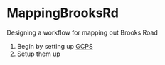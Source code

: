 # MappingBrooksRd
Designing a workflow for mapping out Brooks Road


1. Begin by setting up [GCPS](https://www.amazon.com/Sky-High-Bulls-Eye-Photography-Passthrough/dp/B07JKGZ6DX?crid=2ZOV4IQ6HHEFM&dib=eyJ2IjoiMSJ9.8F07a9v_nL5-8ZguI4Yu935977VC7RKNmuYmIpzuPsttoOruomOJiSO0VVkHUSiUZuBNsytOE9_VHRAptpyKn2SZNT7wwABo5Bbv2Udgnz8lccCjHC1lQFSYjPnBVcstr2YrMvFXqPjLY4NRWG-cqHHZpCGCLuoehWotWdnPcPzV098-APLX1ptQW1hMDKkvFJmTpjM6SzT6x0ZM1uDQGmomdSCr9yFbx54aupf5Mqg.KkOTHFlrFb20R87vhpQhp82DBfiKqxNQ-iqvJH7QQUk&dib_tag=se&keywords=ground%2Bcontrol%2Bpoints&qid=1739150588&sprefix=ground%2Bcontrol%2Bpoi%2Caps%2C180&sr=8-2&th=1)
2. Setup them up 
